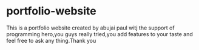 # portfolio-website
This is a portfolio website created by abujai paul witj the support of programming hero,you guys really tried,you add features to your taste and feel free to ask any thing.Thank you
